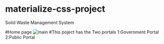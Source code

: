 # materialize-css-project
Solid Waste Management System

#Home page
![main](https://user-images.githubusercontent.com/31385418/31784749-790f0a22-b520-11e7-9f55-c5defd75b709.JPG)
#This poject has the Two portals 
1:Government Portal 
2:Public Portal
